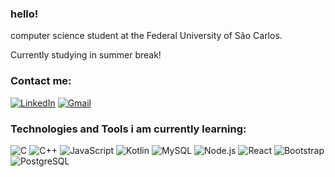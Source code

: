 ### hello!


computer science student at the Federal University of São Carlos. 

Currently studying in summer break!


### Contact me:


[![LinkedIn](https://img.shields.io/badge/LinkedIn-Profile-blue?style=flat-square&logo=linkedin)](https://www.linkedin.com/in/lucas-crempe-6733b9289/) [![Gmail](https://img.shields.io/badge/Gmail-Contact-red?style=flat-square&logo=gmail)](mailto:crempelucas@gmail.com)


### Technologies and Tools i am currently learning:

![C](https://img.icons8.com/color/48/000000/c-programming.png) ![C++](https://img.icons8.com/color/48/000000/c-plus-plus-logo.png) ![JavaScript](https://img.icons8.com/color/48/000000/javascript.png) ![Kotlin](https://img.icons8.com/color/48/000000/kotlin.png) ![MySQL](https://img.icons8.com/color/48/000000/mysql-logo.png) ![Node.js](https://img.icons8.com/color/48/000000/nodejs.png) ![React](https://img.icons8.com/color/48/000000/react-native.png) ![Bootstrap](https://img.icons8.com/color/48/000000/bootstrap.png) ![PostgreSQL](https://img.icons8.com/color/48/000000/postgreesql.png)





